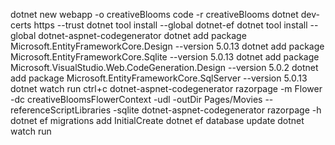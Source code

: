 dotnet new webapp -o creativeBlooms
code -r creativeBlooms
dotnet dev-certs https --trust
dotnet tool install --global dotnet-ef
dotnet tool install --global dotnet-aspnet-codegenerator
dotnet add package Microsoft.EntityFrameworkCore.Design --version 5.0.13
dotnet add package Microsoft.EntityFrameworkCore.Sqlite --version 5.0.13
dotnet add package Microsoft.VisualStudio.Web.CodeGeneration.Design --version 5.0.2
dotnet add package Microsoft.EntityFrameworkCore.SqlServer --version 5.0.13
dotnet watch run
ctrl+c
dotnet-aspnet-codegenerator razorpage -m Flower -dc creativeBloomsFlowerContext -udl -outDir Pages/Movies --referenceScriptLibraries -sqlite
dotnet-aspnet-codegenerator razorpage -h
dotnet ef migrations add InitialCreate
dotnet ef database update
dotnet watch run